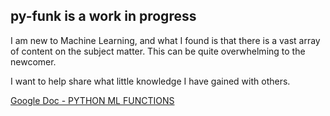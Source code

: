 ## py-funk is a work in progress

I am new to Machine Learning, and what I found is that there is a vast array of content on the subject matter.
This can be quite overwhelming to the newcomer.

I want to help share what little knowledge I have gained with others.

[Google Doc - PYTHON ML FUNCTIONS](https://docs.google.com/document/d/10mKYnh93mSuzzjq6iB1cJ7GW7qsHg7ZSENQIKJS5EDk/edit?usp=sharing)
